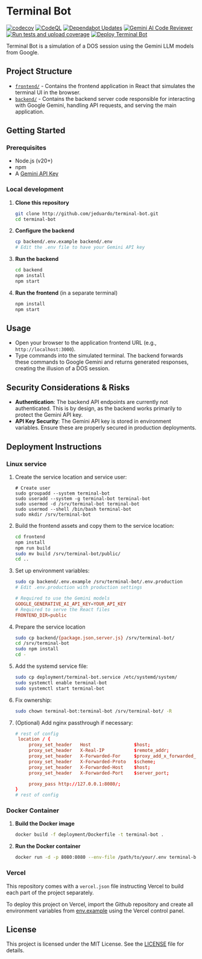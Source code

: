 # Terminal Bot

[![codecov](https://codecov.io/gh/jeduardo/terminal-bot/graph/badge.svg?token=5L0A8MZCBW)](https://codecov.io/gh/jeduardo/terminal-bot) [![CodeQL](https://github.com/jeduardo/terminal-bot/actions/workflows/github-code-scanning/codeql/badge.svg)](https://github.com/jeduardo/terminal-bot/actions/workflows/github-code-scanning/codeql) [![Dependabot Updates](https://github.com/jeduardo/terminal-bot/actions/workflows/dependabot/dependabot-updates/badge.svg)](https://github.com/jeduardo/terminal-bot/actions/workflows/dependabot/dependabot-updates) [![Gemini AI Code Reviewer](https://github.com/jeduardo/terminal-bot/actions/workflows/code-review.yml/badge.svg)](https://github.com/jeduardo/terminal-bot/actions/workflows/code-review.yml) [![Run tests and upload coverage](https://github.com/jeduardo/terminal-bot/actions/workflows/test-coverage.yml/badge.svg)](https://github.com/jeduardo/terminal-bot/actions/workflows/test-coverage.yml) [![Deploy Terminal Bot](https://github.com/jeduardo/terminal-bot/actions/workflows/deploy.yml/badge.svg)](https://github.com/jeduardo/terminal-bot/actions/workflows/deploy.yml)

Terminal Bot is a simulation of a DOS session using the Gemini LLM models from Google.

## Project Structure

- [`frontend/`](frontend/README.md) - Contains the frontend application in React that simulates the terminal UI in the browser.
- [`backend/`](backend/README.md) - Contains the backend server code responsible for interacting with Google Gemini, handling API requests, and serving the main application.

## Getting Started

### Prerequisites

- Node.js (v20+)
- npm
- A [Gemini API Key](https://aistudio.google.com/app/apikey)

### Local development

1. **Clone this repository**

   ```bash
   git clone http://github.com/jeduardo/terminal-bot.git
   cd terminal-bot
   ```

2. **Configure the backend**

   ```bash
   cp backend/.env.example backend/.env
   # Edit the .env file to have your Gemini API key
   ```

3. **Run the backend**

   ```bash
   cd backend
   npm install
   npm start
   ```

4. **Run the frontend** (in a separate terminal)
   ```bash
   npm install
   npm start
   ```

## Usage

- Open your browser to the application frontend URL (e.g., `http://localhost:3000`).
- Type commands into the simulated terminal. The backend forwards these commands to Google Gemini and returns generated responses, creating the illusion of a DOS session.

## Security Considerations & Risks

- **Authentication**: The backend API endpoints are currently not authenticated. This is by design, as the backend works primarily to protect the Gemini API key.
- **API Key Security**: The Gemini API key is stored in environment variables. Ensure these are properly secured in production deployments.

## Deployment Instructions

### Linux service

1. Create the service location and service user:

   ```shell
   # Create user
   sudo groupadd --system terminal-bot
   sudo useradd --system -g terminal-bot terminal-bot
   sudo usermod -d /srv/terminal-bot terminal-bot
   sudo usermod --shell /bin/bash terminal-bot
   sudo mkdir /srv/terminal-bot
   ```

2. Build the frontend assets and copy them to the service location:

   ```bash
   cd frontend
   npm install
   npm run build
   sudo mv build /srv/terminal-bot/public/
   cd ..
   ```

3. Set up environment variables:

   ```bash
   sudo cp backend/.env.example /srv/terminal-bot/.env.production
   # Edit .env.production with production settings
   ```

   ```conf
   # Required to use the Gemini models
   GOOGLE_GENERATIVE_AI_API_KEY=YOUR_API_KEY
   # Required to serve the React files
   FRONTEND_DIR=public
   ```

4. Prepare the service location

   ```bash
   sudo cp backend/{package.json,server.js} /srv/terminal-bot/
   cd /srv/terminal-bot
   sudo npm install
   cd -
   ```

5. Add the systemd service file:

   ```bash
   sudo cp deployment/terminal-bot.service /etc/systemd/system/
   sudo systemctl enable terminal-bot
   sudo systemctl start terminal-bot
   ```

6. Fix ownership:

   ```bash
   sudo chown terminal-bot:terminal-bot /srv/terminal-bot/ -R
   ```

7. (Optional) Add nginx passthrough if necessary:

   ```conf
   # rest of config
    location / {
        proxy_set_header   Host                $host;
        proxy_set_header   X-Real-IP           $remote_addr;
        proxy_set_header   X-Forwarded-For     $proxy_add_x_forwarded_for;
        proxy_set_header   X-Forwarded-Proto   $scheme;
        proxy_set_header   X-Forwarded-Host    $host;
        proxy_set_header   X-Forwarded-Port    $server_port;

        proxy_pass http://127.0.0.1:8080/;
   }
   # rest of config

   ```

### Docker Container

1. **Build the Docker image**

   ```bash
   docker build -f deployment/Dockerfile -t terminal-bot .
   ```

2. **Run the Docker container**
   ```bash
   docker run -d -p 8080:8080 --env-file /path/to/your/.env terminal-bot
   ```

### Vercel

This repository comes with a `vercel.json` file instructing Vercel to build each part of the project separately.

To deploy this project on Vercel, import the Github repository and create all environment variables from [env.example](backend/env.example) using the Vercel control panel.

## License

This project is licensed under the MIT License. See the [LICENSE](LICENSE) file for details.
